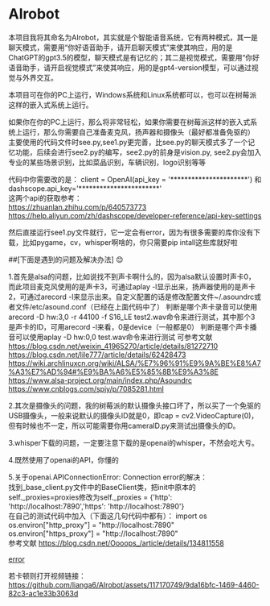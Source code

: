 # AIrobot
本项目我将其命名为AIrobot，其实就是个智能语音系统，它有两种模式，其一是聊天模式，需要用“你好语音助手，请开启聊天模式”来使其响应，用的是ChatGPT的gpt3.5的模型，聊天模式是有记忆的；其二是视觉模式，需要用“你好语音助手，请开启视觉模式”来使其响应，用的是gpt4-version模型，可以通过视觉与外界交互。  

本项目可在你的PC上运行，Windows系统和Linux系统都可以，也可以在树莓派这样的嵌入式系统上运行。  

如果你在你的PC上运行，那么将非常轻松，如果你需要在树莓派这样的嵌入式系统上运行，那么你需要自己准备麦克风，扬声器和摄像头（最好都准备免驱的）  
主要使用的代码文件时see.py,see1.py更完善，比see.py的聊天模式多了一个记忆功能，后续会进行see2.py的编写，see2.py的前身是vision.py, see2.py会加入专业的某些场景识别，比如菜品识别，车辆识别，logo识别等等  

代码中你需要改的是：
client = OpenAI(api_key = '**********************') 和 dashscope.api_key='***********************'  
这两个api的获取参考：  
https://zhuanlan.zhihu.com/p/640573773  
https://help.aliyun.com/zh/dashscope/developer-reference/api-key-settings    

然后直接运行see1.py文件就行，它一定会有error，因为有很多需要的库你没有下载，比如pygame，cv，whisper啊啥的，你只需要pip intall这些库就好啦

  
##[下面是遇到的问题及解决办法]  :blush:

1.首先是alsa的问题，比如说找不到声卡啊什么的，因为alsa默认设置时声卡0，而此项目麦克风使用的是声卡3，可通过aplay -l显示出来，扬声器使用的是声卡2，可通过arecord -l来显示出来。自定义配置的话是修改配置文件~/.asoundrc或者文件/etc/asound.conf（已经在上面代码中了）
  判断是哪个声卡录音可以使用arecord -D hw:3,0 -r 44100 -f S16_LE test2.wav命令来进行测试，其中那个3是声卡的ID，可用arecord -l来看，0是device（一般都是0）
  判断是哪个声卡播音可以使用aplay -D hw:0,0 test.wav命令来进行测试
  可参考文献 https://blog.csdn.net/weixin_41965270/article/details/81272710  
            https://blog.csdn.net/lile777/article/details/62428473  
            https://wiki.archlinuxcn.org/wiki/ALSA/%E7%96%91%E9%9A%BE%E8%A7%A3%E7%AD%94#%E9%BA%A6%E5%85%8B%E9%A3%8E  
            https://www.alsa-project.org/main/index.php/Asoundrc  
            https://www.cnblogs.com/spjy/p/7085281.html    
              
2.其次是摄像头的问题，我的树莓派的默认摄像头接口坏了，所以买了一个免驱的USB摄像头，一般来说默认的摄像头ID就是0，即cap = cv2.VideoCapture(0)，但有时候也不一定，所以可能需要你用cameraID.py来测试出摄像头的ID。  

3.whisper下载的问题，一定要注意下载的是openai的whisper，不然会吃大亏。  

4.既然使用了openai的API，你懂的  

5.关于openai.APIConnectionError: Connection error的解决：  
  找到_base_client.py文件中的BaseClient类，把init中原本的self._proxies=proxies修改为self._proxies = {'http': 'http://localhost:7890','https': 'http://localhost:7890'}  
  在自己的测试代码中加入（下面这几句代码中都有）：
  import os  
  os.environ["http_proxy"] = "http://localhost:7890"  
  os.environ["https_proxy"] = "http://localhost:7890"  
  参考文献  https://blog.csdn.net/Oooops_/article/details/134811558



  [error](https://github.com/lianga6/AIrobot/assets/117170749/9da16bfc-1469-4460-82c3-ac1e33b3063d "点我观看演示视频")



若卡顿则打开视频链接：https://github.com/lianga6/AIrobot/assets/117170749/9da16bfc-1469-4460-82c3-ac1e33b3063d


